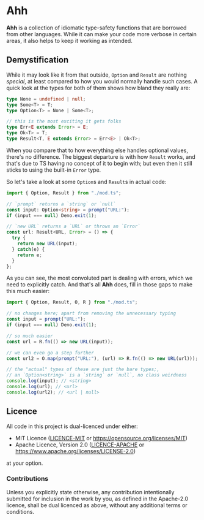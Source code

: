 # Ahh

**Ahh** is a collection of idiomatic type-safety functions that are borrowed
from other languages. While it can make your code more verbose in certain areas,
it also helps to keep it working as intended.

## Demystification

While it may look like it from that outside, `Option` and `Result` are nothing
*special*, at least compared to how you would normally handle such cases. A
quick look at the types for both of them shows how bland they really are:

```ts
type None = undefined | null;
type Some<T> = T;
type Option<T> = None | Some<T>;

// this is the most exciting it gets folks
type Err<E extends Error> = E;
type Ok<T> = T;
type Result<T, E extends Error> = Err<E> | Ok<T>;
```

When you compare that to how everything else handles optional values, there's no
difference. The biggest departure is with how `Result` works, and that's due to
TS having no concept of it to begin with; but even then it still sticks to using
the built-in `Error` type.

So let's take a look at some `Option`s and `Result`s in actual code:

```ts
import { Option, Result } from "./mod.ts";

// `prompt` returns a `string` or `null`
const input: Option<string> = prompt("URL:");
if (input === null) Deno.exit(1);

// `new URL` returns a `URL` or throws an `Error`
const url: Result<URL, Error> = () => {
  try {
    return new URL(input);
  } catch(e) {
    return e;
  }
};
```

As you can see, the most convoluted part is dealing with errors, which we need
to explicitly catch. And that's all **Ahh** does, fill in those gaps to make
this much easier:

```ts
import { Option, Result, O, R } from "./mod.ts";

// no changes here; apart from removing the unnecessary typing
const input = prompt("URL:");
if (input === null) Deno.exit(1);

// so much easier
const url = R.fn(() => new URL(input));

// we can even go a step further
const url2 = O.map(prompt("URL:"), (url) => R.fn(() => new URL(url)));

// the "actual" types of these are just the bare types;,
// an `Option<string>` is a `string` or `null`, no class weirdness
console.log(input); // <string>
console.log(url); // <url>
console.log(url2); // <url | null>
```

## Licence

All code in this project is dual-licenced under either:

- MIT Licence ([LICENCE-MIT](./LICENCE-MIT) or
  https://opensource.org/licenses/MIT)
- Apache Licence, Version 2.0 ([LICENCE-APACHE](./LICENCE-APACHE) or
  https://www.apache.org/licenses/LICENSE-2.0)

at your option.

### Contributions

Unless you explicitly state otherwise, any contribution intentionally submitted
for inclusion in the work by you, as defined in the Apache-2.0 licence, shall be
dual licenced as above, without any additional terms or conditions.
